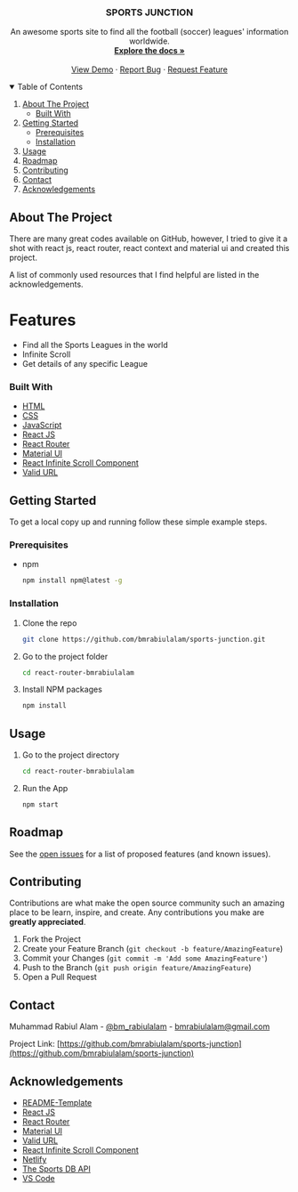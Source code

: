 <p align="center">
  <a href="https://github.com/bmrabiulalam/sports-junction">
  </a>

  <h3 align="center">SPORTS JUNCTION</h3>

  <p align="center">
    An awesome sports site to find all the football (soccer) leagues' information worldwide.
    <br />
    <a href="https://github.com/bmrabiulalam/sports-junction"><strong>Explore the docs »</strong></a>
    <br />
    <br />
    <a href="https://sports-junction.netlify.app/">View Demo</a>
    ·
    <a href="https://github.com/bmrabiulalam/sports-junction/issues">Report Bug</a>
    ·
    <a href="https://github.com/bmrabiulalam/sports-junction/issues">Request Feature</a>
  </p>
</p>


<!-- TABLE OF CONTENTS -->
<details open="open">
  <summary>Table of Contents</summary>
  <ol>
    <li>
      <a href="#about-the-project">About The Project</a>
      <ul>
        <li><a href="#built-with">Built With</a></li>
      </ul>
    </li>
    <li>
      <a href="#getting-started">Getting Started</a>
      <ul>
        <li><a href="#prerequisites">Prerequisites</a></li>
        <li><a href="#installation">Installation</a></li>
      </ul>
    </li>
    <li><a href="#usage">Usage</a></li>
    <li><a href="#roadmap">Roadmap</a></li>
    <li><a href="#contributing">Contributing</a></li>
    <li><a href="#contact">Contact</a></li>
    <li><a href="#acknowledgements">Acknowledgements</a></li>
  </ol>
</details>



<!-- ABOUT THE PROJECT -->
## About The Project

There are many great codes available on GitHub, however, I tried to give it a shot with react js, react router, react context and material ui and created this project.

A list of commonly used resources that I find helpful are listed in the acknowledgements.

# Features
* Find all the Sports Leagues in the world
* Infinite Scroll
* Get details of any specific League

### Built With

* [HTML](https://en.wikipedia.org/wiki/HTML)
* [CSS](https://en.wikipedia.org/wiki/CSS)
* [JavaScript](https://www.ecma-international.org/publications-and-standards/standards/ecma-262/)
* [React JS](https://reactjs.org/)
* [React Router](https://reactrouter.com/)
* [Material UI](https://material-ui.com/)
* [React Infinite Scroll Component](https://github.com/ankeetmaini/react-infinite-scroll-component)
* [Valid URL](https://github.com/ogt/valid-url)

<!-- GETTING STARTED -->
## Getting Started

To get a local copy up and running follow these simple example steps.

### Prerequisites

* npm
  ```sh
  npm install npm@latest -g
  ```

### Installation

1. Clone the repo
   ```sh
   git clone https://github.com/bmrabiulalam/sports-junction.git
   ```
2. Go to the project folder
   ```sh
   cd react-router-bmrabiulalam
   ```
2. Install NPM packages
   ```sh
   npm install
   ```

<!-- USAGE EXAMPLES -->
## Usage

1. Go to the project directory
   ```sh
   cd react-router-bmrabiulalam
   ```
2. Run the App
   ```sh
   npm start
   ```

<!-- ROADMAP -->
## Roadmap

See the [open issues](https://github.com/bmrabiulalam/sports-junction/issues) for a list of proposed features (and known issues).


<!-- CONTRIBUTING -->
## Contributing

Contributions are what make the open source community such an amazing place to be learn, inspire, and create. Any contributions you make are **greatly appreciated**.

1. Fork the Project
2. Create your Feature Branch (`git checkout -b feature/AmazingFeature`)
3. Commit your Changes (`git commit -m 'Add some AmazingFeature'`)
4. Push to the Branch (`git push origin feature/AmazingFeature`)
5. Open a Pull Request


<!-- CONTACT -->
## Contact

Muhammad Rabiul Alam - [@bm_rabiulalam](https://twitter.com/bm_rabiulalam) - bmrabiulalam@gmail.com

Project Link: [https://github.com/bmrabiulalam/sports-junction](https://github.com/bmrabiulalam/sports-junction)


<!-- ACKNOWLEDGEMENTS -->
## Acknowledgements
* [README-Template](https://github.com/bmrabiulalam/Best-README-Template)
* [React JS](https://reactjs.org/)
* [React Router](https://reactrouter.com/)
* [Material UI](https://material-ui.com/)
* [Valid URL](https://github.com/ogt/valid-url)
* [React Infinite Scroll Component](https://github.com/ankeetmaini/react-infinite-scroll-component)
* [Netlify](https://www.netlify.com/)
* [The Sports DB API](https://www.thesportsdb.com/)
* [VS Code](https://code.visualstudio.com/)


